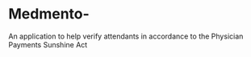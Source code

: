 # Medmento-
An application to help verify attendants in accordance to the Physician Payments Sunshine Act

